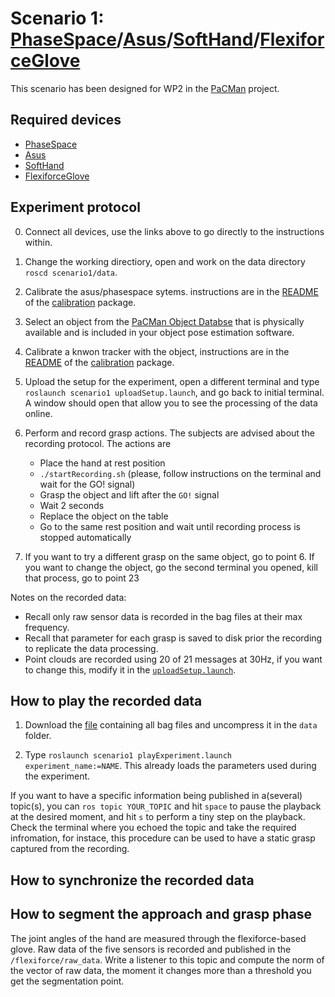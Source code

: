 # Scenario 1: [PhaseSpace](http://www.phasespace.com/)/[Asus](http://www.asus.com/Multimedia/Xtion_PRO_LIVE/)/[SoftHand](http://www.qbrobotics.com/#!softhand/c1njg)/[FlexiforceGlove](https://github.com/CentroEPiaggio/flexiforce-glove)

This scenario has been designed for WP2 in the [PaCMan](http://www.pacman-project.eu/) project.

## Required devices 
* [PhaseSpace](http://www.phasespace.com/)
* [Asus](http://www.asus.com/Multimedia/Xtion_PRO_LIVE/)
* [SoftHand](http://www.qbrobotics.com/#!softhand/c1njg)
* [FlexiforceGlove](https://github.com/CentroEPiaggio/flexiforce-glove)


## Experiment protocol

0. Connect all devices, use the links above to go directly to the instructions within.

1. Change the working directiory, open and work on the data directory `roscd scenario1/data`.

2. Calibrate the asus/phasespace sytems. instructions are in the [README](https://github.com/CentroEPiaggio/calibration/blob/master/README.md) of the [calibration](https://github.com/CentroEPiaggio/calibration) package.

3. Select an object from the [PaCMan Object Databse](https://github.com/pacman-project/pacman-object-database) that is physically available and is included in your object pose estimation software.

4. Calibrate a knwon tracker with the object, instructions are in the [README](https://github.com/CentroEPiaggio/calibration/blob/master/README.md) of the [calibration](https://github.com/CentroEPiaggio/calibration) package.

5. Upload the setup for the experiment, open a different terminal and type `roslaunch scenario1 uploadSetup.launch`, and go back to initial terminal. A window should open that allow you to see the processing of the data online.

6. Perform and record grasp actions. The subjects are advised about the recording protocol. The actions are
	- Place the hand at rest position
	- `./startRecording.sh` (please, follow instructions on the terminal and wait for the GO! signal)
	- Grasp the object and lift after the `GO!` signal
	- Wait 2 seconds
	- Replace the object on the table
	- Go to the same rest position and wait until recording process is stopped automatically

7. If you want to try a different grasp on the same object, go to point 6. If you want to change the object, go the second terminal you opened, kill that process, go to point 23

Notes on the recorded data:
 - Recall only raw sensor data is recorded in the bag files at their max frequency. 
 - Recall that parameter for each grasp is saved to disk prior the recording to replicate the data processing. 
 - Point clouds are recorded using 20 of 21 messages at 30Hz, if you want to change this, modify it in the [`uploadSetup.launch`](scenario1/launch/uploadSetup.launch).

## How to play the recorded data

1. Download the [file](http://131.114.31.70:8080/share.cgi?ssid=0ERQVxL&fid=0ERQVxL&ep=LS0tLQ==) containing all bag files and uncompress it in the `data` folder.

2. Type `roslaunch scenario1 playExperiment.launch experiment_name:=NAME`. This already loads the parameters used during the experiment.

If you want to have a specific information being published in a(several) topic(s), you can `ros topic YOUR_TOPIC` and hit `space` to pause the playback at the desired moment, and hit `s` to perform a tiny step on the playback. Check the terminal where you echoed the topic and take the required infromation, for instace, this procedure can be used to have a static grasp captured from the recording.

## How to synchronize the recorded data

## How to segment the approach and grasp phase

The joint angles of the hand are measured through the flexiforce-based glove. Raw data of the five sensors is recorded and published in the `/flexiforce/raw_data`. Write a listener to this topic and compute the norm of the vector of raw data, the moment it changes more than a threshold you get the segmentation point.
